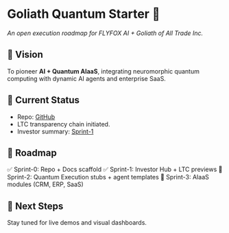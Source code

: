 
# Goliath Quantum Starter 🚀

*An open execution roadmap for FLYFOX AI + Goliath of All Trade Inc.*

## 🔹 Vision

To pioneer **AI + Quantum AIaaS**, integrating neuromorphic quantum computing with dynamic AI agents and enterprise SaaS.

## 🔹 Current Status

- Repo: [GitHub](https://github.com/GoliathBritton/goliath-quantum-starter)
- LTC transparency chain initiated.
- Investor summary: [Sprint-1](investor-summary.md)

## 🔹 Roadmap

✅ Sprint-0: Repo + Docs scaffold
✅ Sprint-1: Investor Hub + LTC previews
🔲 Sprint-2: Quantum Execution stubs + agent templates
🔲 Sprint-3: AIaaS modules (CRM, ERP, SaaS)

## 🔹 Next Steps

Stay tuned for live demos and visual dashboards.
